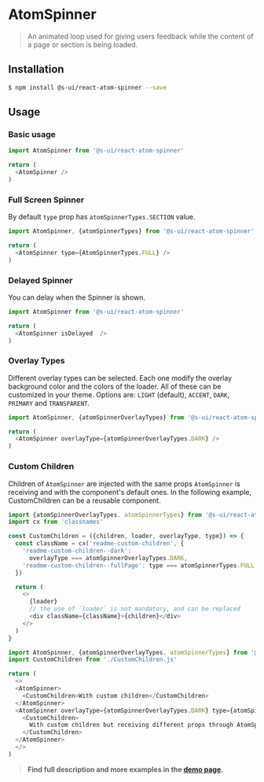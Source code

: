 # AtomSpinner

> An animated loop used for giving users feedback while the content of a page or section is being loaded.

<!-- ![](./assets/preview.png) -->

## Installation

```sh
$ npm install @s-ui/react-atom-spinner --save
```

## Usage

### Basic usage

```js
import AtomSpinner from '@s-ui/react-atom-spinner'

return (
  <AtomSpinner />
)
```

### Full Screen Spinner
By default ```type``` prop has ```atomSpinnerTypes.SECTION``` value.

```js
import AtomSpinner, {atomSpinnerTypes} from '@s-ui/react-atom-spinner'

return (
  <AtomSpinner type={AtomSpinnerTypes.FULL} />
)
```

### Delayed Spinner
You can delay when the Spinner is shown.

```js
import AtomSpinner from '@s-ui/react-atom-spinner'

return (
  <AtomSpinner isDelayed  />
)
```

### Overlay Types
Different overlay types can be selected. Each one modify the overlay background color and the colors of the loader. All of these can be customized in your theme.
Options are: ```LIGHT``` (default), ```ACCENT```, ```DARK```, ```PRIMARY``` and ```TRANSPARENT```.

```js
import AtomSpinner, {atomSpinnerOverlayTypes} from '@s-ui/react-atom-spinner'

return (
  <AtomSpinner overlayType={atomSpinnerOverlayTypes.DARK} />
)
```

### Custom Children
Children of ```AtomSpinner``` are injected with the same props ```AtomSpinner``` is receiving and with the component's default ones.
In the following example, CustomChildren can be a reusable component.
```js
import {atomSpinnerOverlayTypes. atomSpinnerTypes} from '@s-ui/react-atom-spinner'
import cx from 'classnames'

const CustomChildren = ({children, loader, overlayType, type}) => {
  const className = cx('readme-custom-children', {
    'readme-custom-children--dark':
      overlayType === atomSpinnerOverlayTypes.DARK,
    'readme-custom-children--fullPage': type === atomSpinnerTypes.FULL
  })

  return (
    <>
      {loader}
      // the use of `loader` is not mandatory, and can be replaced
      <div className={className}>{children}</div>
    </>
  )
}
```

```js
import AtomSpinner, {atomSpinnerOverlayTypes. atomSpinnerTypes} from '@s-ui/react-atom-spinner'
import CustomChildren from './CustomChildren.js'

return (
  <>
  <AtomSpinner>
    <CustomChildren>With custom children</CustomChildren>
  </AtomSpinner>
  <AtomSpinner overlayType={atomSpinnerOverlayTypes.DARK} type={atomSpinnerTypes.FULL}>
    <CustomChildren>
      With custom children but receiving different props through AtomSpinner
    </CustomChildren>
  </AtomSpinner>
  </>
)
```


> **Find full description and more examples in the [demo page](https://sui-components.now.sh/workbench/atom/spinner/demo).**

